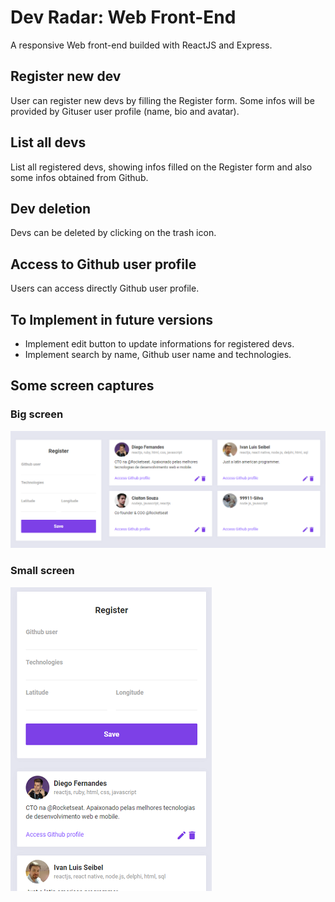 # Dev Radar: Web Front-End
A responsive Web front-end builded with ReactJS and Express.

## Register new dev
User can register new devs by filling the Register form. Some infos will be provided by Gituser user profile (name, bio and avatar).

## List all devs
List all registered devs, showing infos filled on the Register form and also some infos obtained from Github.

## Dev deletion
Devs can be deleted by clicking on the trash icon.

## Access to Github user profile
Users can access directly Github user profile.

## To Implement in future versions
- Implement edit button to update informations for registered devs.
- Implement search by name, Github user name and technologies.

## Some screen captures

### Big screen
![Web front-end big size](../public/img/web-front-end-bigsize.png "Big screen")

### Small screen 
![Web front-end small size](../public/img/web-front-end-smallsize.png "Small screen")
